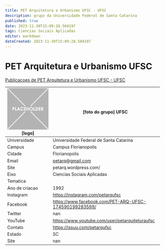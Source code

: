 ```yaml
---
title: PET Arquitetura e Urbanismo UFSC - UFSC
description: grupo da Universidade Federal de Santa Catarina
published: true
date: 2023-11-30T15:09:28.504197
tags: Ciencias Sociais Aplicadas
editor: markdown
dateCreated: 2023-11-30T15:09:28.504197
---
```


# PET Arquitetura e Urbanismo UFSC

[Publicacoes de PET Arquitetura e Urbanismo UFSC - UFSC](/atividade/82PETArquiteturaeUrbanismoUFSCUFSC/feed.md)

| ![placeholder.png](/placeholder.png) [logo] | [foto do grupo] UFSC         |
| ------------------------------------------- | ------------------------------------------------- |
| Universidade                                | Universidade Federal de Santa Catarina      |
| Campus                                      | Campus Florianopolis            |
| Cidade                                      | Florianopolis             |
| Email                                       | petarq@gmail.com             |
| Site                                        | petarq.wordpress.com/              |
| Eixo                                        | Ciencias Sociais Aplicadas              |
| Tematica                                    |           |
| Ano de criacao                              | 1992        |
| Instagram                                   | https://instagram.com/petarqufsc         |
| Facebook                                    | https://www.facebook.com/PET-ARQ-UFSC-174590199283599/          |
| Twitter                                     | nan           |
| YouTube                                     | https://www.youtube.com/user/petarquiteturaufsc           |
| Contato                                     | https://issuu.com/petarqufsc         |
| Estado                                      |  SC            |
| Site                                        | nan |
